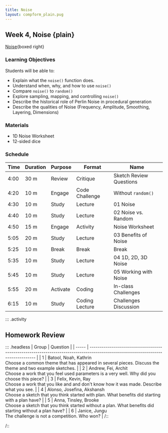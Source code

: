 ```yaml
---
title: Noise
layout: compform_plain.pug
---
```


## Week 4, Noise {plain}

[Noise](../noise/index.html){boxed right}

### Learning Objectives

Students will be able to:

- Explain what the `noise()` function does.
- Understand when, why, and how to use `noise()`
- Compare `noise()` to `random()`
- Explore sampling, mapping, and controlling `noise()`
- Describe the historical role of Perlin Noise in procedural generation
- Describe the qualities of Noise (Frequency, Amplitude, Smoothing, Layering, Dimensions)

### Materials

- 1D Noise Worksheet
- 12-sided dice

### Schedule

| Time | Duration | Purpose  | Format         | Name                    |
| ---- | -------- | -------- | -------------- | ----------------------- |
| 4:00 | 30 m     | Review   | Critique       | Sketch Review Questions |
| 4:20 | 10 m     | Engage   | Code Challenge | Without `random()`      |
| 4:30 | 10 m     | Study    | Lecture        | 01 Noise                |
| 4:40 | 10 m     | Study    | Lecture        | 02 Noise vs. Random     |
| 4:50 | 15 m     | Engage   | Activity       | Noise Worksheet         |
| 5:05 | 20 m     | Study    | Lecture        | 03 Benefits of Noise    |
| 5:25 | 10 m     | Break    | Break          | Break                   |
| 5:35 | 10 m     | Study    | Lecture        | 04 1D, 2D, 3D Noise     |
| 5:45 | 10 m     | Study    | Lecture        | 05 Working with Noise   |
| 5:55 | 20 m     | Activate | Coding         | In-class Challenges     |
| 6:15 | 10 m     | Study    | Coding Lecture | Challenges Discussion   |

<!--
### Outline

Homework Discussion

* reason for sketching

01 Noise

* `random()` completely, actually random
* `noise()` random, arranged variation with nice properties
* Perlin Noise is just one example, not the only one.
* Slides
* Many examples of noise focus on visualizing the noise. Leading students to think that the `noise()` function is mostly when you want something to look like `noise()`. On the contrary, the noise function can be used any time you want _good looking variation_. Also, you probably want to shape the noise a bit so it doesn't look like straight `noise()`.
* `random()` doesn't take parameters but `noise()` does. Understanding what parameters to pass in is often confusing when you start using `noise()`. Once you get a hang of it, the parameters become the key to the power of `noise()`.
* live code example using `noise()`

04 Noise Worksheet, Building Noise

* Dice, Decks, LUTs
* Roll Dice - Build an N-Dimensional infinite field
* Connect Dots - Create an interpolated look up
* Could extend to more dimensions (figures)
* compare `random()` (dice) to `noise()` (LUT)
* answer key question: where does input come from?
* Make a drawing like [ . o O . o o . O ] using dice, using noise
* Make an animation [ . -> O -> o ] using dice, using noise

02 Noise vs. Random + 03 Benefits of Noise

* `random()` is better when you want actually random _variation_
* `noise()` is better when you want aethetically pleasing _variation_
* Control Frequency
* Fractal Detail
* Control Repeatability
* Looks Good
* `random()` vs `noise()` examples
* 1D Noise Example
* Range of `noise()`
* Fractal Noise

Challenges

* Intro
* Coding
* Q+A

05 Working With Noise

* Calling Noise: What do you pass in?
* Controlling Frequency
* Amplitude and Range
* Detail (optional)
* Seed (optional) -->

::: .activity

## Homework Review

::: .headless
| Group | Question |
| ----- | --------------------------------------------------------------------------------------------------------------------------------- |
| 1 | Batool, Noah, Kathrin <br/>Choose a common theme that has appeared in several pieces. Discuss the theme and two example sketches. |
| 2 | Andrew, Fei, Archit <br/>Choose a work that you feel used parameters is a very well. Why did you choose this piece? |
| 3 | Felix, Kevin, Ray <br/>Choose a work that you like and and don't know how it was made. Describe what you see. |
| 4 | Alonso, Josefina, Akshansh <br/>Choose a sketch that you think started with plan. What benefits did starting with a plan have? |
| 5 | Anna, Tinsley, Brooke <br/>Choose a sketch that you think started without a plan. What benefits did starting without a plan have? |
| 6 | Janice, Jungu <br/>The challenge is not a competition. Who won? |
/::

/::

<style> 
    .headless thead {
        display: none;
    }
</style>
